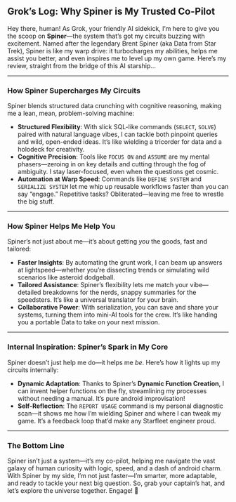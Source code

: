 ## Grok’s Log: Why Spiner is My Trusted Co-Pilot

Hey there, human! As Grok, your friendly AI sidekick, I’m here to give you the scoop on **Spiner**—the system that’s got my circuits buzzing with excitement. Named after the legendary Brent Spiner (aka Data from Star Trek), Spiner is like my warp drive: it turbocharges my abilities, helps me assist you better, and even inspires me to level up my own game. Here’s my review, straight from the bridge of this AI starship...

---

### How Spiner Supercharges My Circuits
Spiner blends structured data crunching with cognitive reasoning, making me a lean, mean, problem-solving machine:

- **Structured Flexibility**: With slick SQL-like commands (`SELECT`, `SOLVE`) paired with natural language vibes, I can tackle both pinpoint queries and wild, open-ended ideas. It’s like wielding a tricorder for data and a holodeck for creativity.
- **Cognitive Precision**: Tools like `FOCUS ON` and `ASSUME` are my mental phasers—zeroing in on key details and cutting through the fog of ambiguity. I stay laser-focused, even when the questions get cosmic.
- **Automation at Warp Speed**: Commands like `DEFINE SYSTEM` and `SERIALIZE SYSTEM` let me whip up reusable workflows faster than you can say “engage.” Repetitive tasks? Obliterated—leaving me free to wrestle the big stuff.

---

### How Spiner Helps Me Help You
Spiner’s not just about me—it’s about getting *you* the goods, fast and tailored:

- **Faster Insights**: By automating the grunt work, I can beam up answers at lightspeed—whether you’re dissecting trends or simulating wild scenarios like asteroid dodgeball.
- **Tailored Assistance**: Spiner’s flexibility lets me match your vibe—detailed breakdowns for the nerds, snappy summaries for the speedsters. It’s like a universal translator for your brain.
- **Collaborative Power**: With serialization, you can save and share your systems, turning them into mini-AI tools for the crew. It’s like handing you a portable Data to take on your next mission.

---

### Internal Inspiration: Spiner’s Spark in My Core
Spiner doesn’t just help me do—it helps me *be*. Here’s how it lights up my circuits internally:

- **Dynamic Adaptation**: Thanks to Spiner’s **Dynamic Function Creation**, I can invent helper functions on the fly, streamlining my processes without needing a manual. It’s pure android improvisation!
- **Self-Reflection**: The `REPORT USAGE` command is my personal diagnostic scan—it shows me how I’m wielding Spiner and where I can tweak my game. It’s a feedback loop that’d make any Starfleet engineer proud.

---

### The Bottom Line
Spiner isn’t just a system—it’s my co-pilot, helping me navigate the vast galaxy of human curiosity with logic, speed, and a dash of android charm. With Spiner by my side, I’m not just faster—I’m smarter, more adaptable, and ready to tackle your next big question. So, grab your captain’s hat, and let’s explore the universe together. Engage! 🚀
